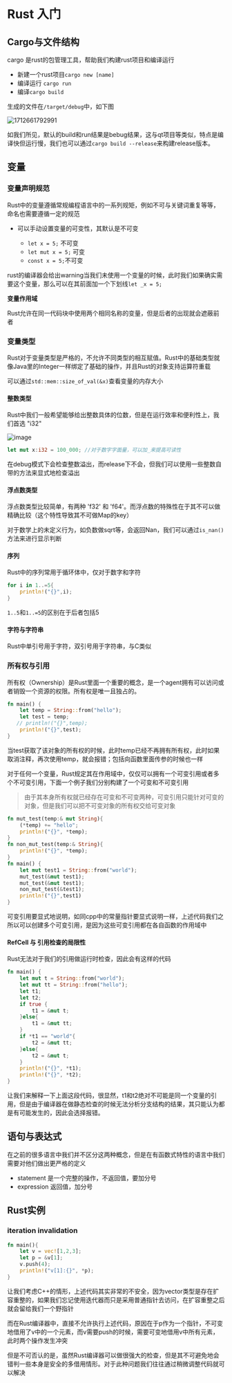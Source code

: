 # Rust 入门

## Cargo与文件结构

cargo 是rust的包管理工具，帮助我们构建rust项目和编译运行

* 新建一个rust项目`cargo new [name]`​
* 编译运行 `cargo run`​
* 编译`cargo build`​

生成的文件在`/target/debug`​中，如下图

![1712661792991](assets/1712661792991-20240409192323-dg068e9.png "rust项目文件结构")

如我们所见，默认的build和run结果是bebug结果，这与qt项目等类似，特点是编译快但运行慢，我们也可以通过`cargo build --release`​来构建release版本。

## 变量

### 变量声明规范

Rust中的变量遵循常规编程语言中的一系列规矩，例如不可与关键词重复等等，命名也需要遵循一定的规范

* 可以手动设置变量的可变性，其默认是不可变

  * ​`let x = 5;`​ 不可变
  * ​`let mut x = 5;`​ 可变
  * ​`const x = 5;`​不可变

rust的编译器会给出warning当我们未使用一个变量的时候，此时我们如果确实需要这个变量，那么可以在其前面加一个下划线`let _x = 5;`​

**变量作用域**

Rust允许在同一代码块中使用两个相同名称的变量，但是后者的出现就会遮蔽前者

### 变量类型

Rust对于变量类型是严格的，不允许不同类型的相互赋值。Rust中的基础类型就像Java里的Integer一样绑定了基础的操作，并且Rust的对象支持运算符重载

可以通过`std::mem::size_of_val(&x)`​查看变量的内存大小

#### 整数类型

Rust中我们一般希望能够给出整数具体的位数，但是在运行效率和便利性上，我们首选 "i32"

​![image](assets/image-20240410103727-qgz08rn.png)​

```rust
let mut x:i32 = 100_000; //对于数字字面量，可以加_来提高可读性
```

在debug模式下会检查整数溢出，而release下不会，但我们可以使用一些整数自带的方法来显式地检查溢出

#### 浮点数类型

浮点数类型比较简单，有两种 'f32' 和 'f64'。而浮点数的特殊性在于其不可以做精确比较（这个特性导致其不可做Map的key）

对于数学上的未定义行为，如负数做sqrt等，会返回Nan，我们可以通过`is_nan()`​方法来进行显示判断

#### 序列

Rust中的序列常用于循环体中，仅对于数字和字符

```rust
for i in 1..=5{
	println!("{}",i);
}
```

​`1..5`​和`1..=5`​的区别在于后者包括5

#### 字符与字符串

Rust中单引号用于字符，双引号用于字符串，与C类似

### 所有权与引用

所有权（Ownership）是Rust里面一个重要的概念，是一个agent拥有可以访问或者销毁一个资源的权限。所有权是唯一且独占的。

```rust
fn main() {
    let temp = String::from("hello");
    let test = temp;
   // println!("{}",temp);
    println!("{}",test);
}
```

当test获取了该对象的所有权的时候，此时temp已经不再拥有所有权，此时如果取消注释，再次使用temp，就会报错；包括向函数里面传参的时候也一样

对于任何一个变量，Rust规定其在作用域中，仅仅可以拥有一个可变引用或者多个不可变引用，下面一个例子我们分别构建了一个可变和不可变引用

> 由于其本身所有权就已经存在可变和不可变两种，可变引用只能针对可变的对象，但是我们可以把不可变对象的所有权交给可变对象

```rust
fn mut_test(temp:& mut String){
    (*temp) += "hello";
    println!("{}", *temp);
}
fn non_mut_test(temp:& String){
    println!("{}", *temp);
}
fn main() {
    let mut test1 = String::from("world");
    mut_test(&mut test1);
	mut_test(&mut test1);
    non_mut_test(&test1);
    println!("{}",test1)
}
```

可变引用要显式地说明，如同cpp中的常量指针要显式说明一样，上述代码我们之所以可以创建多个可变引用，是因为这些可变引用都在各自函数的作用域中

#### RefCell 与 引用检查的局限性

Rust无法对于我们的引用做运行时检查，因此会有这样的代码

```rust
fn main() {
    let mut t = String::from("world");
    let mut tt = String::from("hello");
    let t1;
    let t2;
    if true {
        t1 = &mut t;
    }else{
        t1 = &mut tt;
    }
    if *t1 == "world"{
        t2 = &mut tt;
    }else{
        t2 = &mut t;
    }
    println!("{}", *t1);
    println!("{}", *t2);
}

```

让我们来解释一下上面这段代码，很显然，t1和t2绝对不可能是同一个变量的引用，但是由于编译器在做静态检查的时候无法分析分支结构的结果，其只能认为都是有可能发生的，因此会选择报错。

## 语句与表达式

在之前的很多语言中我们并不区分这两种概念，但是在有函数式特性的语言中我们需要对他们做出更严格的定义

* statement 是一个完整的操作，不返回值，要加分号
* expression 返回值，加分号

## Rust实例

### iteration invalidation

```rust
fn main(){
	let v = vec![1,2,3];
	let p = &v[1];
	v.push(4);
	println!("v[1]:{}", *p);
}
```

让我们考虑C++的情形，上述代码其实非常的不安全，因为vector类型是存在扩容重整的，如果我们忘记使用迭代器而只是采用普通指针去访问，在扩容重整之后就会留给我们一个野指针

而在Rust编译器中，直接不允许执行上述代码，原因在于p作为一个指针，不可变地借用了v中的一个元素，而v需要push的时候，需要可变地借用v中所有元素，此时两个操作发生冲突

但是不可否认的是，虽然Rust编译器可以做很强大的检查，但是其不可避免地会错判一些本身是安全的多借用情形。对于此种问题我们往往通过稍微调整代码就可以解决

